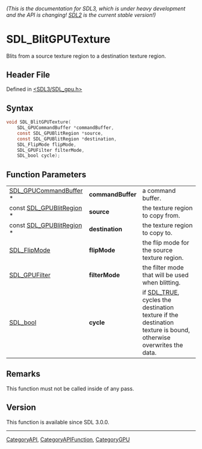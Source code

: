 ###### (This is the documentation for SDL3, which is under heavy development and the API is changing! [SDL2](https://wiki.libsdl.org/SDL2/) is the current stable version!)
# SDL_BlitGPUTexture

Blits from a source texture region to a destination texture region.

## Header File

Defined in [<SDL3/SDL_gpu.h>](https://github.com/libsdl-org/SDL/blob/main/include/SDL3/SDL_gpu.h)

## Syntax

```c
void SDL_BlitGPUTexture(
    SDL_GPUCommandBuffer *commandBuffer,
    const SDL_GPUBlitRegion *source,
    const SDL_GPUBlitRegion *destination,
    SDL_FlipMode flipMode,
    SDL_GPUFilter filterMode,
    SDL_bool cycle);
```

## Function Parameters

|                                                |                   |                                                                                                                             |
| ---------------------------------------------- | ----------------- | --------------------------------------------------------------------------------------------------------------------------- |
| [SDL_GPUCommandBuffer](SDL_GPUCommandBuffer) * | **commandBuffer** | a command buffer.                                                                                                           |
| const [SDL_GPUBlitRegion](SDL_GPUBlitRegion) * | **source**        | the texture region to copy from.                                                                                            |
| const [SDL_GPUBlitRegion](SDL_GPUBlitRegion) * | **destination**   | the texture region to copy to.                                                                                              |
| [SDL_FlipMode](SDL_FlipMode)                   | **flipMode**      | the flip mode for the source texture region.                                                                                |
| [SDL_GPUFilter](SDL_GPUFilter)                 | **filterMode**    | the filter mode that will be used when blitting.                                                                            |
| [SDL_bool](SDL_bool)                           | **cycle**         | if [SDL_TRUE](SDL_TRUE), cycles the destination texture if the destination texture is bound, otherwise overwrites the data. |

## Remarks

This function must not be called inside of any pass.

## Version

This function is available since SDL 3.0.0.

----
[CategoryAPI](CategoryAPI), [CategoryAPIFunction](CategoryAPIFunction), [CategoryGPU](CategoryGPU)

